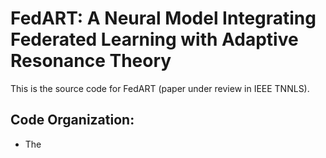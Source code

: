 # FedART: A Neural Model Integrating Federated Learning with Adaptive Resonance Theory
This is the source code for FedART (paper under review in IEEE TNNLS).

## Code Organization:
  * The
